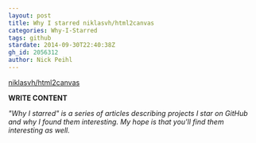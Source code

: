 ```yaml
---
layout: post
title: Why I starred niklasvh/html2canvas
categories: Why-I-Starred
tags: github
stardate: 2014-09-30T22:40:38Z
gh_id: 2056312
author: Nick Peihl
---
```


[niklasvh/html2canvas](https://github.com/niklasvh/html2canvas)

**WRITE CONTENT**

*"Why I starred" is a series of articles describing projects I star on GitHub and why I found them interesting. My hope is that you'll find them interesting as well.*


